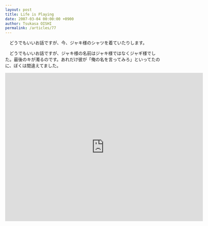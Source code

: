 ```yaml
---
layout: post
title: Life is Playing
date: 2007-03-04 00:00:00 +0900
author: Tsukasa OISHI
permalink: /articles/77
---
```


　どうでもいいお話ですが、今、ジャキ様のシャツを着ていたりします。

　どうでもいいお話ですが、ジャキ様の名前はジャキ様ではなくジャギ様でした。最後のキが濁るのです。あれだけ彼が「俺の名を言ってみろ」といってたのに、ぼくは間違えてました。

<iframe width="640" height="480" src="https://www.youtube.com/embed/4Oq22cKChDA" frameborder="0" allowfullscreen></iframe>
